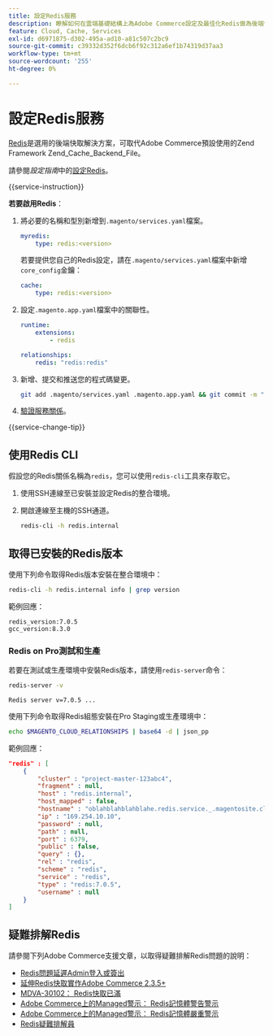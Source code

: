 ```yaml
---
title: 設定Redis服務
description: 瞭解如何在雲端基礎結構上為Adobe Commerce設定及最佳化Redis做為後端快取解決方案。
feature: Cloud, Cache, Services
exl-id: d6971875-d302-495a-ad10-a81c507c2bc9
source-git-commit: c39332d352f6dcb6f92c312a6ef1b74319d37aa3
workflow-type: tm+mt
source-wordcount: '255'
ht-degree: 0%

---
```


# 設定Redis服務

[Redis](https://redis.io)是選用的後端快取解決方案，可取代Adobe Commerce預設使用的Zend Framework Zend_Cache_Backend_File。

請參閱&#x200B;_設定指南_&#x200B;中的[設定Redis](https://experienceleague.adobe.com/docs/commerce-operations/configuration-guide/cache/redis/config-redis.html)。

{{service-instruction}}

**若要啟用Redis**：

1. 將必要的名稱和型別新增到`.magento/services.yaml`檔案。

   ```yaml
   myredis:
       type: redis:<version>
   ```

   若要提供您自己的Redis設定，請在`.magento/services.yaml`檔案中新增`core_config`金鑰：

   ```yaml
   cache:
       type: redis:<version>
   ```

1. 設定`.magento.app.yaml`檔案中的關聯性。

   ```yaml
   runtime:
       extensions:
           - redis
   
   relationships:
       redis: "redis:redis"
   ```

1. 新增、提交和推送您的程式碼變更。

   ```bash
   git add .magento/services.yaml .magento.app.yaml && git commit -m "Enable redis service" && git push origin <branch-name>
   ```

1. [驗證服務關係](services-yaml.md#service-relationships)。

{{service-change-tip}}

## 使用Redis CLI

假設您的Redis關係名稱為`redis`，您可以使用`redis-cli`工具來存取它。

1. 使用SSH連線至已安裝並設定Redis的整合環境。

1. 開啟連線至主機的SSH通道。

   ```bash
   redis-cli -h redis.internal
   ```

## 取得已安裝的Redis版本

使用下列命令取得Redis版本安裝在整合環境中：

```bash
redis-cli -h redis.internal info | grep version
```

範例回應：

```
redis_version:7.0.5
gcc_version:8.3.0
```

### Redis on Pro測試和生產

若要在測試或生產環境中安裝Redis版本，請使用`redis-server`命令：

```bash
redis-server -v
```

```
Redis server v=7.0.5 ...
```

使用下列命令取得Redis組態安裝在Pro Staging或生產環境中：

```bash
echo $MAGENTO_CLOUD_RELATIONSHIPS | base64 -d | json_pp
```

範例回應：

```json
"redis" : [
    {
        "cluster" : "project-master-123abc4",
        "fragment" : null,
        "host" : "redis.internal",
        "host_mapped" : false,
        "hostname" : "oblahblahblahblahe.redis.service._.magentosite.cloud",
        "ip" : "169.254.10.10",
        "password" : null,
        "path" : null,
        "port" : 6379,
        "public" : false,
        "query" : {},
        "rel" : "redis",
        "scheme" : "redis",
        "service" : "redis",
        "type" : "redis:7.0.5",
        "username" : null
    }
]
```

## 疑難排解Redis

請參閱下列Adobe Commerce支援文章，以取得疑難排解Redis問題的說明：

- [Redis問題延遲Admin登入或簽出](https://experienceleague.adobe.com/docs/commerce-knowledge-base/kb/troubleshooting/miscellaneous/redis-issue-delay-magento-admin-login-or-checkout.html)
- [延伸Redis快取實作Adobe Commerce 2.3.5+](https://experienceleague.adobe.com/docs/commerce-operations/implementation-playbook/best-practices/planning/redis-service-configuration.html)
- [MDVA-30102： Redis快取已滿](https://experienceleague.adobe.com/docs/commerce-knowledge-base/kb/support-tools/patches/v1-0-6/mdva-30102-magento-patch-redis-cache-getting-full.html)
- [Adobe Commerce上的Managed警示： Redis記憶體警告警示](https://experienceleague.adobe.com/docs/commerce-knowledge-base/kb/support-tools/managed-alerts/managed-alerts-on-magento-commerce-redis-memory-warning-alert.html)
- [Adobe Commerce上的Managed警示： Redis記憶體嚴重警示](https://experienceleague.adobe.com/docs/commerce-knowledge-base/kb/support-tools/managed-alerts/managed-alerts-on-magento-commerce-redis-memory-critical-alert.html)
- [Redis疑難排解員](https://experienceleague.adobe.com/docs/commerce-knowledge-base/kb/troubleshooting/miscellaneous/redis-troubleshooter.html)
